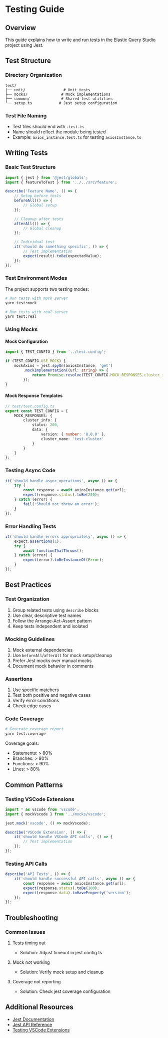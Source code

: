 # Testing Guide

## Overview
This guide explains how to write and run tests in the Elastic Query Studio project using Jest.

## Test Structure

### Directory Organization
```
test/
├── unit/                 # Unit tests
├── mocks/               # Mock implementations
├── common/              # Shared test utilities
└── setup.ts            # Jest setup configuration
```

### Test File Naming
- Test files should end with `.test.ts`
- Name should reflect the module being tested
- Example: `axios_instance.test.ts` for testing `axiosInstance.ts`

## Writing Tests

### Basic Test Structure
```typescript
import { jest } from '@jest/globals';
import { featureToTest } from '../../src/feature';

describe('Feature Name', () => {
    // Setup before tests
    beforeAll(() => {
        // Global setup
    });

    // Cleanup after tests
    afterAll(() => {
        // Global cleanup
    });

    // Individual test
    it('should do something specific', () => {
        // Test implementation
        expect(result).toBe(expectedValue);
    });
});
```

### Test Environment Modes
The project supports two testing modes:
```bash
# Run tests with mock server
yarn test:mock

# Run tests with real server
yarn test:real
```

### Using Mocks

#### Mock Configuration
```typescript
import { TEST_CONFIG } from '../test.config';

if (TEST_CONFIG.USE_MOCK) {
    mockAxios = jest.spyOn(axiosInstance, 'get')
        .mockImplementation((url: string) => {
            return Promise.resolve(TEST_CONFIG.MOCK_RESPONSES.cluster_info);
        });
}
```

#### Mock Response Templates
```typescript
// test/test.config.ts
export const TEST_CONFIG = {
    MOCK_RESPONSES: {
        cluster_info: {
            status: 200,
            data: {
                version: { number: '8.0.0' },
                cluster_name: 'test-cluster'
            }
        }
    }
};
```

### Testing Async Code
```typescript
it('should handle async operations', async () => {
    try {
        const response = await axiosInstance.get(url);
        expect(response.status).toBe(200);
    } catch (error) {
        fail('Should not throw an error');
    }
});
```

### Error Handling Tests
```typescript
it('should handle errors appropriately', async () => {
    expect.assertions(1);
    try {
        await functionThatThrows();
    } catch (error) {
        expect(error).toBeInstanceOf(Error);
    }
});
```

## Best Practices

### Test Organization
1. Group related tests using `describe` blocks
2. Use clear, descriptive test names
3. Follow the Arrange-Act-Assert pattern
4. Keep tests independent and isolated

### Mocking Guidelines
1. Mock external dependencies
2. Use `beforeAll`/`afterAll` for mock setup/cleanup
3. Prefer Jest mocks over manual mocks
4. Document mock behavior in comments

### Assertions
1. Use specific matchers
2. Test both positive and negative cases
3. Verify error conditions
4. Check edge cases

### Code Coverage
```bash
# Generate coverage report
yarn test:coverage
```

Coverage goals:
- Statements: > 80%
- Branches: > 80%
- Functions: > 90%
- Lines: > 80%

## Common Patterns

### Testing VSCode Extensions
```typescript
import * as vscode from 'vscode';
import { mockVscode } from '../mocks/vscode';

jest.mock('vscode', () => mockVscode);

describe('VSCode Extension', () => {
    it('should handle VSCode API calls', () => {
        // Test implementation
    });
});
```

### Testing API Calls
```typescript
describe('API Tests', () => {
    it('should handle successful API calls', async () => {
        const response = await axiosInstance.get(url);
        expect(response.status).toBe(200);
        expect(response.data).toHaveProperty('version');
    });
});
```

## Troubleshooting

### Common Issues
1. Tests timing out
   - Solution: Adjust timeout in jest.config.ts
   
2. Mock not working
   - Solution: Verify mock setup and cleanup

3. Coverage not reporting
   - Solution: Check jest coverage configuration

## Additional Resources
- [Jest Documentation](https://jestjs.io/)
- [Jest API Reference](https://jestjs.io/docs/api)
- [Testing VSCode Extensions](https://code.visualstudio.com/api/working-with-extensions/testing-extension) 